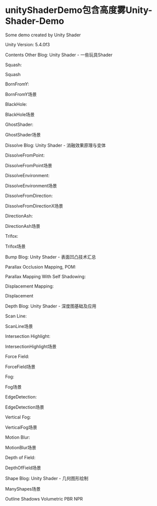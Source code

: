 # unityShaderDemo包含高度雾Unity-Shader-Demo
Some demo created by Unity Shader

Unity Version: 5.4.0f3

Contents
Other
Blog: Unity Shader - 一些玩具Shader

Squash:

Squash

BornFromY:

BornFromY场景

BlackHole:

BlackHole场景

GhostShader:

GhostShader场景

Dissolve
Blog: Unity Shader - 消融效果原理与变体

DissolveFromPoint:

DissolveFromPoint场景

DissolveEnvironment:

DissolveEnvironment场景

DissolveFromDirection:

DissolveFromDirectionX场景

DirectionAsh:

DirectionAsh场景

Trifox:

Trifox场景

Bump
Blog: Unity Shader - 表面凹凸技术汇总

Parallax Occlusion Mapping, POM:



Parallax Mapping With Self Shadowing:



Displacement Mapping:

Displacement

Depth
Blog: Unity Shader - 深度图基础及应用

Scan Line:

ScanLine场景

Intersection Highlight:

IntersectionHighlight场景

Force Field:

ForceField场景

Fog:

Fog场景

EdgeDetection:

EdgeDetection场景

Vertical Fog:

VerticalFog场景

Motion Blur:

MotionBlur场景

Depth of Field:

DepthOfField场景

Shape
Blog: Unity Shader - 几何图形绘制

ManyShapes场景

Outline
Shadows
Volumetric
PBR
NPR
